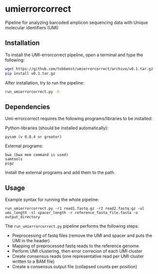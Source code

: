 # umierrorcorrect

Pipeline for analyzing  barcoded amplicon sequencing data with Unique molecular identifiers (UMI)

Installation
------------

To install the UMI-errorcorrect pipeline, open a terminal and type the following:

```bash
wget https://github.com/tobbeost/umierrorcorrect/archive/v0.1.tar.gz
pip install v0.1.tar.gz
```

After installation, try to run the pipeline:

```bash
run_umierrorcorrect.py -h
```

Dependencies
------------

Umi-errorcorrect requires the following programs/libraries to be installed:

Python-libraries (should be installed automatically):

    pysam (v 0.8.4 or greater)

External programs:

    bwa (bwa mem command is used)
    samtools
    pigz

Install the external programs and add them to the path.


Usage
-----

Example syntax for running the whole pipeline:

    run_umierrorcorrect.py -r1 read1.fastq.gz -r2 read2.fastq.gz -ul umi_length -sl spacer_length -r reference_fasta_file.fasta -o output_directory

The ``run_umierrorcorrect.py`` pipeline performs the following steps:

- Preprocessing of fastq files (remove the UMI and spacer and puts the UMI in the header)
- Mapping of preprocessed fastq reads to the reference genome
- Perform UMI clustering, then error correcion of each UMI cluster
- Create consensus reads (one representative read per UMI cluster written to a BAM file)
- Create a consensus output file (collapsed counts per position)

